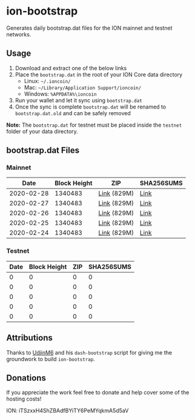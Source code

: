 # ion-bootstrap

Generates daily bootstrap.dat files for the ION mainnet and testnet networks.

## Usage

1. Download and extract one of the below links
2. Place the `bootstrap.dat` in the root of your ION Core data directory
    - Linux: `~/.ioncoin/`
    - Mac: `~/Library/Application Support/ioncoin/`
    - Windows: `%APPDATA%\ioncoin`
3. Run your wallet and let it sync using `bootstrap.dat`
4. Once the sync is complete `bootstrap.dat` will be renamed to `bootstrap.dat.old` and can be safely removed

**Note:** The `bootstrap.dat` for testnet must be placed inside the `testnet` folder of your data directory.

## bootstrap.dat Files

### Mainnet

|    Date    | Block Height | ZIP | SHA256SUMS |
| ---------- | ------------ | --- | ---------- |
| 2020-02-28 | 1340483 | [Link](https://s3-ap-southeast-2.amazonaws.com/ion-bootstrap/mainnet/2020-02-28/bootstrap.dat.zip) (829M) | [Link](https://s3-ap-southeast-2.amazonaws.com/ion-bootstrap/mainnet/2020-02-28/SHA256SUMS) |
| 2020-02-27 | 1340483 | [Link](https://s3-ap-southeast-2.amazonaws.com/ion-bootstrap/mainnet/2020-02-27/bootstrap.dat.zip) (829M) | [Link](https://s3-ap-southeast-2.amazonaws.com/ion-bootstrap/mainnet/2020-02-27/SHA256SUMS) |
| 2020-02-26 | 1340483 | [Link](https://s3-ap-southeast-2.amazonaws.com/ion-bootstrap/mainnet/2020-02-26/bootstrap.dat.zip) (829M) | [Link](https://s3-ap-southeast-2.amazonaws.com/ion-bootstrap/mainnet/2020-02-26/SHA256SUMS) |
| 2020-02-25 | 1340483 | [Link](https://s3-ap-southeast-2.amazonaws.com/ion-bootstrap/mainnet/2020-02-25/bootstrap.dat.zip) (829M) | [Link](https://s3-ap-southeast-2.amazonaws.com/ion-bootstrap/mainnet/2020-02-25/SHA256SUMS) |
| 2020-02-24 | 1340483 | [Link](https://s3-ap-southeast-2.amazonaws.com/ion-bootstrap/mainnet/2020-02-24/bootstrap.dat.zip) (829M) | [Link](https://s3-ap-southeast-2.amazonaws.com/ion-bootstrap/mainnet/2020-02-24/SHA256SUMS) |

### Testnet

|    Date    | Block Height | ZIP | SHA256SUMS |
| ---------- | ------------ | --- | ---------- |
| 0 | 0 | 0 | 0 |
| 0 | 0 | 0 | 0 |
| 0 | 0 | 0 | 0 |
| 0 | 0 | 0 | 0 |
| 0 | 0 | 0 | 0 |

## Attributions

Thanks to [UdjinM6](https://github.com/UdjinM6) and his `dash-bootstrap` script
for giving me the groundwork to build `ion-bootstrap`.

## Donations

If you appreciate the work feel free to donate and help cover some of the
hosting costs!

ION: iTSzxxH4ShZBAdfBYiTY6PeMYqkmA5d5aV

